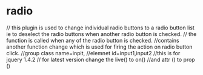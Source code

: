 radio
=====

// this plugin is used to change individual radio buttons to a radio button list ie to deselect the radio buttons when another radio button is checked.
// the function is called when any of the radio button is checked.
//contains another function change which is used for firing the action on radio button click.
//group class name=inpit,
//elemnet id=input1,input2
//this is for jquery 1.4.2
// for latest version change the live() to on()
//and attr () to prop ()
